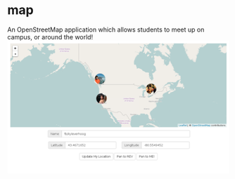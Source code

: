 # map
An OpenStreetMap application which allows students to meet up on campus, or around the world!
![screenshot](nerds.png)
